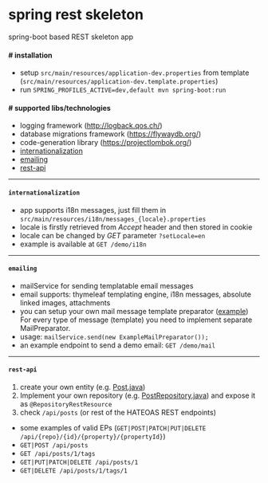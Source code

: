 # spring rest skeleton

spring-boot based REST skeleton app

#### # installation
 * setup `src/main/resources/application-dev.properties` from template (`src/main/resources/application-dev.template.properties`)
 * run `SPRING_PROFILES_ACTIVE=dev,default mvn spring-boot:run`

#### # supported libs/technologies
 * logging framework (http://logback.qos.ch/)
 * database migrations framework (https://flywaydb.org/)
 * code-generation library (https://projectlombok.org/)
 * [internationalization](#internationalization)
 * [emailing](#emailing)
 * [rest-api](#rest-api)

----

#### `internationalization`
 * app supports i18n messages, just fill them in `src/main/resources/i18n/messages_{locale}.properties`
 * locale is firstly retrieved from *Accept* header and then stored in cookie
 * locale can be changed by *GET* parameter `?setLocale=en`
 * example is available at `GET /demo/i18n`  

----

#### `emailing`
 * mailService for sending templatable email messages
 * email supports: thymeleaf templating engine, i18n messages, absolute linked images, attachments
 * you can setup your own mail message template preparator ([example](src/main/java/com/example/framework/email/preparator/ExampleMailPreparator.java)) For every type of message (template) you need to implement separate MailPreparator.
 * usage: `mailService.send(new ExampleMailPreparator());`
 * an example endpoint to send a demo email: `GET /demo/mail`

----

#### `rest-api`
 1. create your own entity (e.g. [Post.java](src/main/java/com/example/framework/model/Post.java))
 2. Implement your own repository (e.g. [PostRepository.java](src/main/java/com/example/framework/repository/PostRepository.java)) and expose it as `@RepositoryRestResource`
 3. check `/api/posts` (or rest of the HATEOAS REST endpoints)
   * some examples of valid EPs (`GET|POST|PATCH|PUT|DELETE /api/{repo}/{id}/{property}/{propertyId}`)
   * `GET|POST /api/posts`
   * `GET /api/posts/1/tags`
   * `GET|PUT|PATCH|DELETE /api/posts/1`
   * `GET|DELETE /api/posts/1/tags/1`
